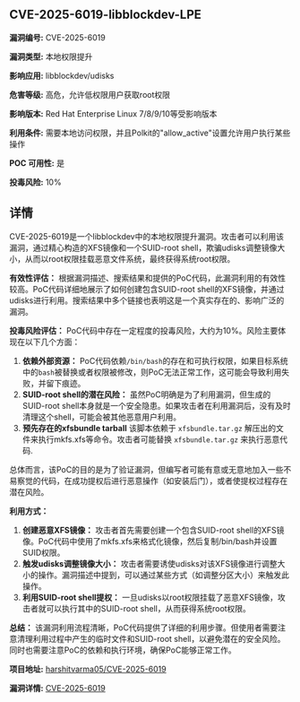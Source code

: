 ## CVE-2025-6019-libblockdev-LPE

**漏洞编号:** CVE-2025-6019

**漏洞类型:** 本地权限提升

**影响应用:** libblockdev/udisks

**危害等级:** 高危，允许低权限用户获取root权限

**影响版本:** Red Hat Enterprise Linux 7/8/9/10等受影响版本

**利用条件:** 需要本地访问权限，并且Polkit的"allow_active"设置允许用户执行某些操作

**POC 可用性:** 是

**投毒风险:** 10%

## 详情

CVE-2025-6019是一个libblockdev中的本地权限提升漏洞。攻击者可以利用该漏洞，通过精心构造的XFS镜像和一个SUID-root shell，欺骗udisks调整镜像大小，从而以root权限挂载恶意文件系统，最终获得系统root权限。

**有效性评估：**
根据漏洞描述、搜索结果和提供的PoC代码，此漏洞利用的有效性较高。PoC代码详细地展示了如何创建包含SUID-root shell的XFS镜像，并通过udisks进行利用。搜索结果中多个链接也表明这是一个真实存在的、影响广泛的漏洞。

**投毒风险评估：**
PoC代码中存在一定程度的投毒风险，大约为10%。风险主要体现在以下几个方面：
1. **依赖外部资源：** PoC代码依赖`/bin/bash`的存在和可执行权限，如果目标系统中的`bash`被替换或者权限被修改，则PoC无法正常工作，这可能会导致利用失败，并留下痕迹。
2. **SUID-root shell的潜在风险：** 虽然PoC明确是为了利用漏洞，但生成的SUID-root shell本身就是一个安全隐患。如果攻击者在利用漏洞后，没有及时清理这个shell，可能会被其他恶意用户利用。
3. **预先存在的xfsbundle tarball** 该脚本依赖于 `xfsbundle.tar.gz` 解压出的文件来执行mkfs.xfs等命令。攻击者可能替换 `xfsbundle.tar.gz` 来执行恶意代码.

总体而言，该PoC的目的是为了验证漏洞，但编写者可能有意或无意地加入一些不易察觉的代码，在成功提权后进行恶意操作（如安装后门），或者使提权过程存在潜在风险。

**利用方式：**
1.  **创建恶意XFS镜像：** 攻击者首先需要创建一个包含SUID-root shell的XFS镜像。PoC代码中使用了mkfs.xfs来格式化镜像，然后复制/bin/bash并设置SUID权限。
2.  **触发udisks调整镜像大小：** 攻击者需要诱使udisks对该XFS镜像进行调整大小的操作。漏洞描述中提到，可以通过某些方式（如调整分区大小）来触发此操作。
3.  **利用SUID-root shell提权：** 一旦udisks以root权限挂载了恶意XFS镜像，攻击者就可以执行其中的SUID-root shell，从而获得系统root权限。

**总结：**
该漏洞利用流程清晰，PoC代码提供了详细的利用步骤。但使用者需要注意清理利用过程中产生的临时文件和SUID-root shell，以避免潜在的安全风险。同时也需要注意PoC的依赖和执行环境，确保PoC能够正常工作。

**项目地址:** [harshitvarma05/CVE-2025-6019](https://github.com/harshitvarma05/CVE-2025-6019)

**漏洞详情:** [CVE-2025-6019](https://nvd.nist.gov/vuln/detail/CVE-2025-6019)